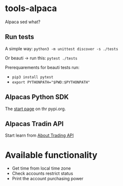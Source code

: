 # tools-alpaca
Alpaca sed what?


## Run tests
A simple way: `python3 -m unittest discover -s ./tests`

Or beauti → run this: `pytest ./tests`

Prerequarements for beauti tests run:
  * `pip3 install pytest`
  * `export PYTHONPATH="$PWD:$PYTHONPATH"`


## Alpacas Python SDK
The [start page](https://pypi.org/project/alpaca-py/) on thr pypi.org.

## Alpacas Tradin API
Start learn from [About Trading API](https://docs.alpaca.markets/docs/trading-api)


# Available functionality

* Get time from local time zone
* Check accounts restrict status
* Print the account purchasing power